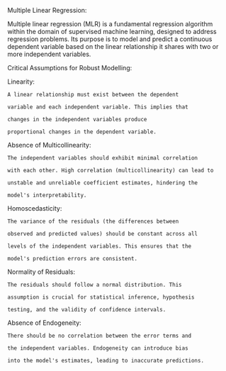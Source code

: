 Multiple Linear Regression:



Multiple linear regression (MLR) is a fundamental regression algorithm within the domain of supervised machine learning, designed to address regression problems. Its purpose is to model and predict a continuous dependent variable based on the linear relationship it shares with two or more independent variables.





Critical Assumptions for Robust Modelling:



  Linearity: 

    A linear relationship must exist between the dependent 

    variable and each independent variable. This implies that 

    changes in the independent variables produce  

    proportional changes in the dependent variable.



  Absence of Multicollinearity:

    The independent variables should exhibit minimal correlation

    with each other. High correlation (multicollinearity) can lead to  

    unstable and unreliable coefficient estimates, hindering the  

    model's interpretability.



  Homoscedasticity: 

    The variance of the residuals (the differences between 

    observed and predicted values) should be constant across all 

    levels of the independent variables. This ensures that the 

    model's prediction errors are consistent.

  

  Normality of Residuals:

    The residuals should follow a normal distribution. This

    assumption is crucial for statistical inference, hypothesis 

    testing, and the validity of confidence intervals.



  Absence of Endogeneity:

    There should be no correlation between the error terms and 

    the independent variables. Endogeneity can introduce bias 

    into the model's estimates, leading to inaccurate predictions.

 
